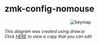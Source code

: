 # zmk-config-nomouse



<div align="center">

![keymap](https://github.com/lucordes/zmk-config-nomouse/assets/31887821/545e8870-38d7-42cb-abc3-bbaa9cd32972)

</div>

*This diagram was created using draw.io*  
*Click [HERE](https://viewer.diagrams.net/?tags=%7B%7D&highlight=0000ff&edit=_blank&layers=1&nav=1#R7V3bdts4sv2WeeCac85aySLB%2B6MkW%2BmZdi4ncbqTeaMtWmIii26Kju3%2B%2BiF4EwmUZNEiVDAFPSTmBRSFXShsVBWqNHNy%2B%2FguCe4W7%2BNZuNSIPnvUzDONEN%2Fzs3%2FpiafihG2WJ%2BZJNCtOGZsTX6K%2Fw%2FKkXp69j2bhunVjGsfLNLprn7yOV6vwOm2dC5IkfmjfdhMv2996F8zLb9Q3J75cB8uQu%2B3PaJYuirMecTfnfwuj%2BaL6ZsMpf99tUN1cPni9CGbxQ%2BOUea6ZkySO0%2BKv28dJuKR9V%2FVL0W665Wr9Ykm4Svdp8NfHj67%2B%2Bzo%2Bu7r%2FfRGOz%2F%2BK%2F%2FPuTfmyv4LlffmDL8u3TZ%2BqLnhYRGn45S64pscPGcqaOV6kt8vsyMj%2BDNZ3RcffRI9h9l3jm3iVlkBmKBbH0%2BA2WlIR%2BCNMZsEqqG4rv8UojyfxMk7ybzVH07E%2Fcen5aLlsnDc989yi55P4fjWjX5i3XmfvF63ml3H2dmdviL05dRHepPU5vtPKfvwVJmn42DhVduK7ML4N0%2BQpu6W8StwS0FKiDZsUxw8b%2BbDKWxYN0ajOBaVEzusnb0DL%2FihxgzH07lc%2FJ0%2FT%2BE97PPp88%2BHH9Ou38zeGxYGonRPNm2gj%2B2AwkzgN0iheZad0sdiu4lXIwTpIvFweL%2BIs07KfcmVWdZXz1z3VD%2BNNpzVOOfP8f4q1o%2Fn1Q7KXKp5TXpdjPF%2B5evbZB%2FNgGc2pvCUFFuNlcBUuP8XrqJTD60wWwqz1mMpAlKnqC%2BaG22g2o69R3zAqn1hfaGkLfaByVv8ERi9ksmJKIhT7K4JKKGrwO0vFVZym8S0gFSmVAmYCMfzs1CxKsh9dtA6DdTpQOTHJVjkxTlBOCnFghaSWHk51AFJS3jMu22TiNFjuYUOTWX%2Bco%2Bi5phC5Lxai4gML0TpN4p9h42Yn%2F9ArFW2nWK9%2Fhun1ojxoC958GazXlUgE60WfFMbyvTbsuusj426aQnE3WbL5ctg7LiR6gMs0mVFqVZTvCHCByzyDpwL%2FkVm1Z%2Bc9l0w9C3GdZ9htFMkRQQTHXKXrm0NuYmqeJTOSAydz0gmJQWxOSj58OkEJwVkESigPDgd%2BOJuHFUpxki7iebwKluebsw0waL9s7rmI886iCP0I0%2FSpFIngPo3bAhQ%2BRum3sjn9%2Bzv9%2B61dHp09Ni6dPVUHq%2BwHf2seNFrRw02z%2FKhqx3G3euqApLZxn66XJomtwK%2Fj%2B%2BQ63Ge4pUEyD9NdU7BXSgLt%2FZ2ilITLjAb9ahugIcHIm46SJHhq3HAXR6t03XjyJ3piI6E%2BI6Cm25Sx5273DZsRyeL7NwJa%2F5BDZBawXJTGrVn0qzJsjc7%2B3TB5NS5wAt8W52d03y7VxpDRlqpr0xdHH%2Fn5fZx0kjPX0QFpvMk%2FPTFQnbQZaO2FaOih2sfSVESmOEWkC10xqJUitFJ0feyFouEJhZ1D%2FeXsBES9uVDkoK8nEGaN0hSEJtotoTiix4pR4kc1H8CTIScT%2Fy8zRZXB7cgyS8NEtinwq9E%2FFYbPYMgORON45lsQQ96IN1UYPqNMGeOejzwMeee%2F1Kt9KSBkvSjYw5A32cjitZcWQ9NgMAQWOEfF0OEwHCkMO1IaF1mX8r7MzwrDjpTmiB5pEEN%2BuflFYdiN0qAvLQzeVPROgdhxQnSQJ8SKVDVA%2FKZA7KhNfWRtavArxIkCsaM6xaY1QID4mQKx4xoRfSSqReLBcyLRkedEYnkcZl288bT7evLGV%2Bf79cXv4Ty1eAHyfdOcTjXAwzIydIe4u6Sh6aKHB065Mn%2FeQ1%2FBjuyhr00ZldR6zMauZ%2B437X599Dt7lQkaH51p4%2FOD1VJf%2Fr22Ogqy4V9oG86FO632pmxxyaPNQmy0huUgz0Lb9y5lXbBqwV5tVKKd%2BuamhGukUWl1glsqA%2BUN63Aeh9n5%2B4gOvtv4R8TeoVHWybUL7u6WtF2xXapT01Wc6cjnWtLGev7261z46Lsb%2Bt1jfoHbhtXewrWlG%2FZ5EN174Wojd%2Bt%2Brvp00eU9bfPaFX19NG7Axf0dkSyY7dAJ4ljIY403Zf1bMb5n4l9cZqcEtlvA4HdYXygQd4NoGwyI2P45IHTtqwLxGRDtNojYfnIgpvS7wvAZDNl9Z%2BgDkbcpv5h3FczuoXxtemkVJ7fBcisp8yfaWLFdEWx3oo3GXdmuzLkOeh%2FQhtPPgHYYjovu6SO8f%2BH9UEEUxnGxPX2E9y98UCB25LjYcRPAvsHDDXlDB9GWTZ3yVtl%2FKRA7klz0kcjbWD8qEDsSG2yfO%2BGNd78rELsRG3x3LW%2B8%2B02B2JHYYAdOmLzxTlNBTJ2pDbZCNXn73VsFYkdqgz4WAfudqbacdSQ3x0wqAsMIJP%2BiBlJdGx2eWbK5p%2F8IjmjdNT2dYLIeNmUMtt%2FZ5C0Bnc297jN24yvwKfz9mXiEDVvvVVf7b9%2BZP4AgoWfVRg8yYureW7slJQ6vAo6dz4NwvT30xEJ1UpdnRKJbYiF4EAJRi7uT5SBHLTLx0lY5Z20LWmTDq4l5hKBFE9ikedZrTI3f%2B%2FxUy1xnn5HXj%2B5hd2la1QIPbX4CYhCpF3Gqjc6186k29ujfUoOKTinZjUZmlRIcDVQgTRCllE7ucx%2Fm%2BsAg%2FYDJbjgyXewRytvNqhF6pkboyzYgoY9QC7CjlaBOFagv25Bk6QYyqFCmRQVhFzpkIytbC7Cp0ZnTlTwz9CFg%2BmJYkGVi69gthrWMBQ3WY2HsXCi%2FnAWhr1MsuC4XBXOwqYGMngxevDkBe2RCRlE1UXbhOhY21wG2rCoIO3EdH1ulCqg2NHAIWYrjYitSKB90z5sJnBPbHiAqcw3%2B2gYwJE11zZ9qvqVVpYXV2N%2BXRGGPfRswIW3g7JUUDxBOjlB5yITKFmA82pX64%2BUFHepEHoem9u9jVDIzsk2Qo3mgumI9wthjKT%2BZYGTTRdjVChENRgEVGQfOd6yqDoYs5ngbMBkNFcOezH620cYQ3U9mi7UUSYVhb8HmDIbYDmxbrKlIJgz7ChOyfdnGoVhbkVQY9sRpHJOZD7FdKDZgLNosGPnKlgPBUxi%2FwTbB24A9R2HYid%2Bge8IcwIijMOzEb9D1qiM27GeQGPqyjUMBZpuBY8jxG2z%2FhgPYbDb8xlZ4duQ32BZx54TsN6L4DbaTyjkd%2B41hCuI36Hr1hOw3liB%2Bgz4OT8d%2BI4zfYMdrOQLW%2B838AD26iMHq76t4FWrQRuD8Q680S723yru3ZaBZBX4WrBd9eiItJssHfpEInVe%2FU8M4GHlJR6%2FR124EJtrSqQIF8HDcXu1jFv2qouqmBmnE2zUuKMC7xWY6DnIIgaFDwZmHp3SRFEdRYZOOjT5woXm3zPe9HPLQFBU6iT80gZq4CsRuAZMO9pLGgKqmKRA7sSLXxVauYA00BWIXpuNiB0saQHEtBWI3muOa6CMRojmK23TkNviDEaivpUDsxm1cG5vbAAW2Dgaxr0Kwe5j6XrKNoGX9a5r4WpbAI45sdpqtbPp4QkGECkWPe0sOH%2Bl9jGpmU4mHnenXAAo0afZYs8%2BUgu5WzAB%2F8QmUadLcseYqKDuWNMA3BgHFmv7nfxWM3Uoa4JtpgXJNmj3YRE%2BiqhpIMBxPxyLUV85StqYBvrMTqNg0VBBFcRzXQOc4vEXIVSh2ozeujq1PgZJNnkKxI7tBV6hAxaZeM%2FYMEkVfurHIW3B0hWI3coPvKYEqNk2INh5shmBhFAfdzm7yZpw3CsWOFAfd5QUW2VIgdmE4EmhVFc5zMMHBH4mnY7wRxm%2FQY7Kg8kFlTHrWB6sWmq2ssjclKjSvbB0iW96wDudxmJ2%2Fj7J%2Fwtv4R8TekRcS5toFd3dL2u46h6xT01Wcxs%2B2pI31%2FO03OXFNUubELS48lL1OL1llKbqttRgToKpi0Ws9xfHvLOn5yl22bPlOfJctVKiH37XxYfTHnrs2%2Bq6h6ULIthEcEV0vFBi382paRmIwslCnhuwBUrMKn69SWVm8ehNWbBPGVCV3PDhw2EefpIDsjso43TFy2Efni0B%2BR2Wc7hg67KMv3YAMj8o43TFwWIKxqNZunckNEzjsoxs0XYiv9gji0RYYPaDDmpslQEdwqrjXhA5rRsZXgC5R6GyzD%2BOTDFfwqu1VoeNLN3YEJ2t7TeiwFl38xbIr2EH2mtDhWAF2bnXDFez5ek3ocKzAQ9dsgpdF1mtCh2UF%2BJpNcKDxqxo7LCvAHzuCU9S%2FJnRYVmDoBvbg8QQbC7qots67hxlAdV8P8y8UThgMHTtbueEpO8JWxmDoBFvtecqQsJUyyKD2lCVhK2eQYfQoU8IO0oC%2Bz9YTYEuQI6apD67AxEkYuo8dweTx69cPX99%2FGp1xqCHEJnkumXoWxPN8xzUDpx9UTN17a7dw8XXsKCRi8hVJwtk8rDorTtJFPI9XwfJ8c5YR2M09F3Hu7KQnf4Rp%2BlRCENyncRu28DFKv1GE39rl0ffGlbPHEvz84Kk82ANqix98pun70ykE7XTq6WUY5RZoaUfsBDYJl5nC%2BBW2WkEYlU0%2FxVH2FRvnO%2BO3NeqlUPWMdXyfXIdlsw3UL3hSGiTzMOWelAtN%2FYsOkKMTKnPbV3lNwyJt0Aj2%2Fk4CBEKNLwe7N7A3ID0WSOz0FQSIhRpfDjddf09AEsICic1zCRAONb5UqvU5IB35RiTvIhhfXn58N1go%2ByLNLJLYSdcIVPH2nGjZCmc0GiyaojiPiR3RQ4Dit%2BPLwRbIEMZ5TOy0FgSogDu%2BHGw2BHGcB30VckJlcIURHgmGI%2B%2FfGF9OLj4PFkpBhMfEzsBGgBK4SbgO08EiudMqeAjZwQ5UIkAl3Ks4Hi6SRBTbwQ51JqdUD1cU1ZFg8XE6u93EUR38sXg6eWb7QpGnOdjb4ojgysY9VjuRFlXCzZPY5UqI6M2OA0TRYjaFS2BzFb0pcoAo2mxMAL4PRPTmySGiyIZy4bskRW%2ByHCKKvnxj8XSylfaFomOyKKKbykVv2hwgihy7wTewit7cOUAUOXaD7%2FAQvQl0iChy7AZfowreLDpEFFl2gz8WRe8pHSCKHLvBt46L3mA6QBR5doNuVxW9D3WAKPLsBt3HIXq76hBRZNmNBBqVt90M2v9vimI4%2BOORt98MOijHF8Vy0GNyPAE2nJ1bmSVCtTfaw4ZaWdg1Gwiw47lXWHv0JxcfBtZVvAo1qFxD%2FuGxXgSz%2BEEr9urOgvWivjJfBut1eWH9M0yvF9XB8cSD09%2FofmlfAJ9qiMerzl9gcvkmjpi%2FwLtf%2FZw8TeM%2F7fHo882HH9Ov387fAEahian5Uhd2LwdwG51gGc2pfFxn6ITZXeNlcBUuP8XrqBSc%2BgKFK7oOlhfMDSkdrvXVUfm8qzhN41t2UOe6IEqyn1y0DYN1urlnXLYpdVkvjJvNDIgrNgZkwCgq9FAEtaosFL2yqeVUwcmXd6LbzBzNJ40yP8Vzeqrq1I80XrlVcrR9pTEpsOgujLfRbJanpGDlsb7AyWMPYsbWvqgLzqHJGUQhD5czfWhytsx5xVHErKn2HsJ1OlDJqypHs5thM%2BmReg%2BloMmxngZZQSlmzTbjNXx4euxBTtgaS4ZNkOVEaajT0FDySR6wDi%2BlR%2BqEKCdI36WTHXP77KZkRy7ZkY4ZQUWoC9kZ8zn3hi87aqVWSAUQJJZJhX%2Bm%2BY6SiiNJhXzzDJxSyJ9o48OtwkoqXlZduK65giUVFs8%2B%2FnmC0iAz65BPZoiSmdcmM9icxAI2dJUJ7aQuZj6o2YcrIILNSSxgg5iSCuT1C7ZD04IXtRmfHp2iuR9JKNgYbwNbVfCL2nB9reQBazmLLQ%2F2FrPpRBsp09fRCAVb8gqbZtpAMMzE1DypU7QO3U8s2%2FoVqEChLGHHVh1cvS90qQCiB5RUYNNOH5tmbEnEf655aoWKZrfAlgogDfyH0R9KHvaRBzZdYR9ag1mcEMtBlg%2FehPHl%2B3tOPhDKEOqu6elEA%2FbckDPXgcpN3%2BSffoAydb8FlFOFdh6jOCGMFJRQpQj3m0W%2FmqGApfu8DgVsXlYD%2F0gTAVvDF9uAXWVyeWFpS9otB5S2rP5%2BvrBl1uXJU92EHtA2ZWlMerhplh81C2KygglJ3FZsi%2BqSuwZg2YNF8cg9dGrPFTNHSRI8NW64o%2BUr140nM2UwXcZaTsoovW1lM9n7nbIa6kbqijfYyGC3Upk7O3W3VsunJKXPeiAyptmTgmOrKtd1MdAUHJTkqBVTvxGTKoCeXnizzuEfZTcY%2Bt1j3jt6fuGhfG16aRUnt8Eyv8hF37%2F0W8Aw%2Fok2Gm8N45c5uv%2FVGQzZ%2FcF9sEbGVIQ%2FKJ7dcqkGhRoU8KAY7JpXRLLf15JihPQEqlX5r0pQ7SOmAIJBFZw3hksw8vIUEi9LMNJKKdLKHNKWgWaCkVbmkT5Q99tWEZsgu0KAbEFSb0WSYeiyXk73iHnYYBB5G6TUfiwpQGQmVfeISWZhEHnzpNQxcDKAyMYzOkfM9wyDyFtjpI5HkQJEV7KR6EOGEIXhznU7k2HWPWIRBBhDft0%2BlZrYyGPsHCJDAtLjTaUe1MMSB9m4ls9vUZpKTbYGJQ7SsTaft2dNpaZtwxIH6fgfvxKbqghArAhAfHHg13RTT4kD0r4T9MnC0Pnl4ZSPDVLycJy4MHT1YOjQUlNXAoG0uwR9rWnop1O5T5RLJRtU6CgqU%2B7BC33fw1bOBj9ZS71nWAYU%2BSwR2GMRSHwvdXo7KVB0pRuLhENRapokA4qsY8X3kR0rBlHs5nB2Y2NrVMKzG6ndY1LAyCZG0Qm2SgUySqvR2DWJL%2F5aw%2BT5jdTuKClgZPMHSDAaeYKjUOzGbwzdxCY4JhDdrqqzyZf4VLqMVIYJVqWp9%2BMo6ZFJemTbX24A%2BbmV9LwW6cHOkWgAmbrzWUtqO9kJSg7rriJHrCy9RXKA0sFKcuSXHPQ0egaQ6V0FWePl6cVfAANJ3lWYNV51KnzDlsWviFSgNV6KTQk0BL9VVYVao00Z%2BD5hINf%2FVOoAjUHJg3yRHhYQbH2KCxE5Jgx8%2FQDUflB7MfDmC%2BwkNQZQ9UFtxsCbL9BjrSurvdqMIcV8ga8fgOKDfDrUfH%2BGSoeKKDnyxTXa%2FErkFImnzBZw6YpaGg7os2XVjcol%2FyqlC92n6wCeOV66%2FrW6ifMcsLCMcffT3iX6kgZyET3r2ezNadcl4Xr9j70fMimQzn7BunrKIl7OOjwgvr2KadsMsuoJ6YL%2BuY5m2X8Teinvo5%2Fh0zpHIQOhvucpa72E2umL4Bf9L42zf67C6pdlMlyeo6nnqyb5S7yt3u4qAXLidvoVGVAR%2FaIV%2FaLbIC266GER0K%2B8CJ7o4b7fxeiGTIjTtjpoZ7osBywwhrlRu3Wih%2FRPu4IBpHGaJUfyTz%2FD0SVthlCbCpsFRExoPBJh43FLZOD0YE3eSJS6rZtFKnYBhK6eGvG0JxCNZ58rqHiogNI8oqAKLf%2FJvgoefkYfHqbzv93k48PHN3tNc0MjUUnRsUdZsDVp1EPYV7VPljA5zvFW%2F6Ac8er59bqSXr94sMYhdPEAo7OVmpFdjjATQv28cq%2Bd4H00mn6w4rX1%2FcL%2B6%2FMb3gVxEc7D1Ww7t28I0v%2Fly45Vxt2Xe68yGjXp9C%2F3d5tVxF4tPUcbZz2mnxcrti4tiwrr%2BmiZr1%2FyFWOX5kXl1LL55xyZly%2B18ie62og%2B8csi6vguozNtnHE%2F%2FTK46tbtTl4TWP8UzOkC7%2Btd59aTTeuz%2BGHVrb2b1zPXf8sk98Cuo68yyqVgh5zuK080u27XvqDNzJd0Am2ov0j%2Bsoaku%2BRJufDeojQB1bp9QV0580s9agLOuzq5Wd8VOUFFyvtqFF87aJ49SD6OmIczO0xiuq%2BpvvYuQ3bxPp6F9I7%2FAg%3D%3D) to view a copy that you can edit*
